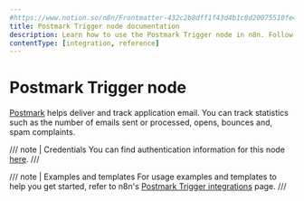 ```yaml
---
#https://www.notion.so/n8n/Frontmatter-432c2b8dff1f43d4b1c8d20075510fe4
title: Postmark Trigger node documentation
description: Learn how to use the Postmark Trigger node in n8n. Follow technical documentation to integrate Postmark Trigger node into your workflows.
contentType: [integration, reference]
---
```


# Postmark Trigger node

[Postmark](https://postmarkapp.com) helps deliver and track application email. You can track statistics such as the number of emails sent or processed, opens, bounces and, spam complaints.

/// note | Credentials
You can find authentication information for this node [here](/integrations/builtin/credentials/postmark.md).
///

///  note  | Examples and templates
For usage examples and templates to help you get started, refer to n8n's [Postmark Trigger integrations](https://n8n.io/integrations/postmark-trigger/) page.
///
